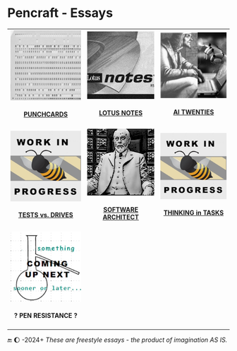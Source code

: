 # Pencraft - Essays

<table>
  <tr>
    <td>
      <a href="README+/punchcard.md"><img src="../../../_rsc/_img/_nav/tiles/punchcard_200px.jpg" alt="punchacrd.md" title="Punchcards - once upon a time"/>
        <br /><div align="center"><h4>PUNCHCARDS</h4></div></a>
    </td>
      <td>
      <a href="README+/LN-view.md"><img src="../../../_rsc/_img/_nav/tiles/LotusNotes_200px.jpg" alt="LN-view.md" title="Lotus Notes - This used to be my playground"/>
      <br /><div align="center"><h4>LOTUS NOTES</h4></div></a>
    </td>
    <td>
      <a href="README+/AI-2020s.md"><img src="../../../_rsc/_img/_nav/tiles/AIchemy_200px.jpg" alt="AI-2020s.md" title="AI Twenties - Much ado about nothing?"/>
      <br /><div align="center"><h4>AI TWENTIES</h4></div></a>
    </td>
  </tr>
  <tr>
    <td>
      <a href="README+/Tests-Big_Watershed.md"><img src="../../../_rsc/_img/_nav/tiles/_WorkInProgress_200px.jpg" alt="Tests-Big_Watershed.md" title="Tests & Drives - Big Watershed"/>
      <br /><div align="center"><h4>TESTS vs. DRIVES</h4></div></a>
    </td>
    <td>
      <a href="README+/SW_architect-aTake.md"><img src="../../../_rsc/_img/_nav/tiles/Architect_200px.jpg" alt="SW_architect-aTake.md" title="Finding Software Architect - a Take"/>
      <br /><div align="center"><h4>SOFTWARE ARCHITECT</h4></div></a>
    </td>
   <td>
      <a href="https://github.com/Kyriosity/use-dev/blob/main/README+/decisions/README+/cs-think_tasks.md"><img src="../../../_rsc/_img/_nav/tiles/_WorkInProgress_200px.jpg" alt="think-tasks.md" title="Promise oriented patterns on tasks"/>
        <br /><div align="center"><h4>THINKING in TASKS</h4></div></a>
    </td>
  </tr>
  <tr>
    <td>
      <picture><img src="../../../_rsc/_img/_nav/tiles/_ComingNext_200px.jpg" alt="Coming up next..." title="Next essay coming sooner or later.."/></picture>
      <br /><div align="center"><h4>? PEN RESISTANCE ?</h4>
    </td>
  </tr>
</table>

🔚 🌔 -2024+ <i>These are freestyle essays - the product of imagination AS IS.</i>
